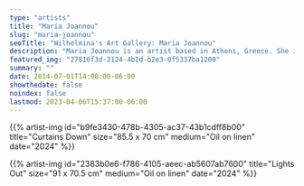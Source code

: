 ```yaml
---
type: "artists"
title: "Maria Joannou"
slug: "maria-joannou"
seoTitle: "Wilhelmina's Art Gallery: Maria Joannou"
description: "Maria Joannou is an artist based in Athens, Greece. She is currently represented by The Breeder Gallery (Athens, Greece), and is set to present a solo show with the gallery this June 2024. Her work has featured in multiple solo and group exhibitions such as: Eleftheria Tseliou Gallery (2022 – solo show,) Art Athina 2022 (Athens, 2022 with Eleftheria Tseliou Gallery), High Humanity curated by Jack Siebert (Paris, 2022) and Time is A Child curated by Burcu Fikretoglu (Island of Leros, 2023)."
featured_img: "27816f3d-3124-4b2d-b2e3-0f5337ba1200"
summary: ""
date: 2014-07-01T14:00:00-06:00
showthedate: false
noindex: false
lastmod: 2023-04-06T15:37:00-06:00
---
```

{{% artist-img id="b9fe3430-478b-4305-ac37-43b1cdff8b00" title="Curtains Down" size="85.5 x 70 cm" medium="Oil on linen" date="2024" %}}

{{% artist-img id="2383b0e6-f786-4105-aeec-ab5607ab7600" title="Lights Out" size="91 x 70.5 cm" medium="Oil on linen" date="2024" %}}
